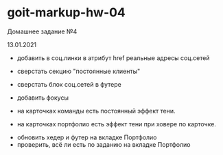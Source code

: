 # goit-markup-hw-04

Домашнее задание №4

13.01.2021

+ добавить в соц.линки в атрибут href реальные адресы соц.сетей
+ сверстать секцию "постоянные клиенты"

+ сверстать блок соц.сетей в футере
+ добавить фокусы

+ на карточках команды есть постоянный эффект тени.
- на карточках портфолио есть эффект тени при ховере по карточке.

+ обновить хедер и футер на вкладке Портфолио
+ проверить, всё ли есть по заданию на вкладке Портфолио